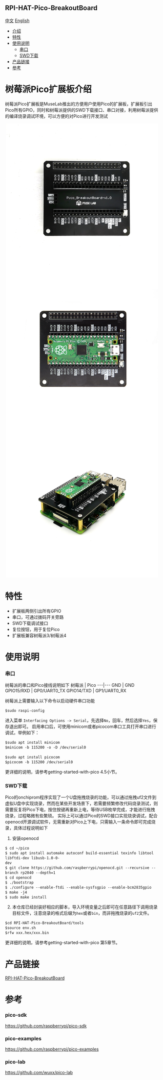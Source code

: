 RPI-HAT-Pico-BreakoutBoard
-----------
[中文](./README_cn.md) [English](./README.md)

* [介绍](#树莓派pico扩展板介绍) 
* [特性](#特性)
* [使用说明](#使用说明)
	* [串口](#串口)
	* [SWD下载](#swd下载)
* [产品链接](#产品链接)
* [参考](#参考)


# 树莓派Pico扩展板介绍 
树莓派Pico扩展板是MuseLab推出的方便用户使用Pico的扩展板，扩展板引出Pico所有GPIO，同时和树莓派提供的SWD下载接口、串口对接，利用树莓派提供的编译烧录调试环境，可以方便的对Pico进行开发测试  
<div align=center>
<img src="https://github.com/wuxx/RPI-HAT-Pico-BreakoutBoard/blob/master/doc/1.jpg" width = "500" alt="" align=center />
<img src="https://github.com/wuxx/rpi-hat-pico-breakoutboard/blob/master/doc/2.jpg" width = "500" alt="" align=center />
<img src="https://github.com/wuxx/rpi-hat-pico-breakoutboard/blob/master/doc/3.jpg" width = "500" alt="" align=center />
</div>

# 特性   
- 扩展板两侧引出所有GPIO  
- 串口，可通过拨码开关旁路  
- SWD下载调试接口  
- 复位按钮，用于复位Pico
- 扩展板兼容树莓派3/树莓派4  

# 使用说明
### 串口
树莓派的串口和Pico接线说明如下
树莓派 | Pico
---|---
GND | GND
GPIO15/RXD | GP0/UART0_TX
GPIO14/TXD | GP1/UART0_RX

树莓派上需要输入以下命令以启动硬件串口功能  
```
$sudo raspi-config
```
进入菜单 `Interfacing Options -> Serial`，先选择`No`，回车，然后选择`Yes`，保存退出即可。
启用串口后，可使用minicom或者picocom串口工具打开串口进行调试，举例如下：
```
$sudo apt install minicom
$minicom -b 115200 -o -D /dev/serial0

$sudo apt install picocom
$picocom -b 115200 /dev/serial0

```
更详细的说明，请参考getting-started-with-pico 4.5小节。


### SWD下载
Pico的onchiprom程序实现了一个U盘拖拽烧录的功能，可以通过拖拽uf2文件到虚拟U盘中实现烧录，然而在某些开发场景下，若需要频繁修改代码烧录测试，则需要反复将Pico下电，按住按键再重新上电，等待USB枚举完成，才能进行拖拽烧录，过程略微有些繁琐。 实际上可以通过Pico的SWD接口实现烧录调试，配合openocd开源调试软件，无需重新对Pico上下电，只需输入一条命令即可完成烧录，具体过程说明如下
1. 安装openocd
```
$ cd ~/pico
$ sudo apt install automake autoconf build-essential texinfo libtool libftdi-dev libusb-1.0-0-
dev
$ git clone https://github.com/raspberrypi/openocd.git --recursive --branch rp2040 --depth=1
$ cd openocd
$ ./bootstrap
$ ./configure --enable-ftdi --enable-sysfsgpio --enable-bcm2835gpio
$ make -j4
$ sudo make install
```
2. 本仓库已经封装好相应的脚本，导入环境变量之后即可在任意路径下调用烧录目标文件，注意烧录的格式后缀为`hex`或者`bin`，而非拖拽烧录的`uf2`文件。  
```
$cd RPI-HAT-Pico-BreakoutBoard/tools
$source env.sh
$rfw xxx.hex/xxx.bin
```

更详细的说明，请参考getting-started-with-pico 第5章节。

# 产品链接
[RPI-HAT-Pico-BreakoutBoard](https://item.taobao.com/item.htm?spm=a1z10.1-c-s.w4004-21349689053.18.305e20f8cSEvqA&id=614093598737)

# 参考
### pico-sdk
https://github.com/raspberrypi/pico-sdk
### pico-examples
https://github.com/raspberrypi/pico-examples
### pico-lab
https://github.com/wuxx/pico-lab
